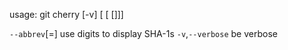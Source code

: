 usage: git cherry [-v] [<upstream> [<head> [<limit>]]]

   `--abbrev`[=<n>]        use <n> digits to display SHA-1s
   `-v`,`--verbose`         be verbose

